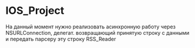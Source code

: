 IOS_Project
===========
На данный момент нужно реализовать асинхронную работу через NSURLConnection, делегат. возвращающий принятую строку с данными и передать парсеру эту строку
RSS_Reader
